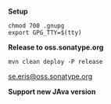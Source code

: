 **Setup**

    chmod 700 .gnupg
    export GPG_TTY=$(tty)

**Release to oss.sonatype.org**

    mvn clean deploy -P release

[se.eris@oss.sonatype.org](https://oss.sonatype.org/#nexus-search;quick~se.eris)


**Support new JAva version**
